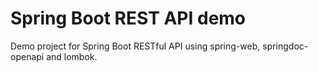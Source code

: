 # Spring Boot REST API demo

Demo project for Spring Boot RESTful API using spring-web, springdoc-openapi and lombok.
